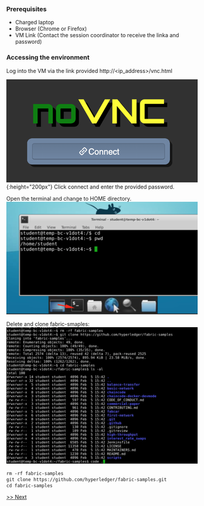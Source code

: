 

### Prerequisites  

* Charged laptop
* Browser (Chrome or Firefox)
* VM Link  (Contact the session coordinator to receive the linka and password)

### Accessing the environment
Log into the VM via the link provided 
http://<ip_address>/vnc.html

![Image of Yaktocat](images/VMLogin.png){:height="200px"}
Click connect and enter the provided password.

Open the terminal and change to HOME directory.
![Start terminal](images/startTerminal.png)

Delete and clone fabric-smaples:
![Git clone](images/cleanAndGitClone.png)

```
rm -rf fabric-samples
git clone https://github.com/hyperledger/fabric-samples.git
cd fabric-samples
```


[>> Next](README.md#setup)